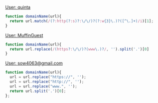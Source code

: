 [User: quinta](https://www.codewars.com/users/quinta)
```js
function domainName(url){
  return url.match(/(?:http(?:s)?:\/\/)?(?:w{3}\.)?([^\.]+)/i)[1];
}
```
[User: MuffinGuest](https://www.codewars.com/users/MuffinGuest)
```js
function domainName(url){
  return url.replace(/(https?:\/\/)?(www\.)?/, '').split('.')[0]
}
```
[User: sow4063@gmail.com](https://www.codewars.com/users/sow4063@gmail.com)
```js
function domainName(url){
  url = url.replace("https://", '');
  url = url.replace("http://", '');
  url = url.replace("www.", '');
  return url.split('.')[0];
};
```
